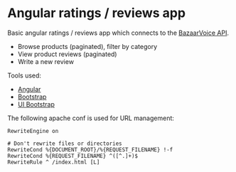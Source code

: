 # Angular ratings / reviews app

Basic angular ratings / reviews app which connects to the [BazaarVoice API](https://developer.bazaarvoice.com/docs/read).
* Browse products (paginated), filter by category
* View product reviews (paginated)
* Write a new review

Tools used:
* [Angular](https://angularjs.org/)
* [Bootstrap](http://getbootstrap.com/)
* [UI Bootstrap](http://angular-ui.github.io/bootstrap/)

The following apache conf is used for URL management:

```apacheconf
RewriteEngine on 

# Don't rewrite files or directories
RewriteCond %{DOCUMENT_ROOT}/%{REQUEST_FILENAME} !-f
RewriteCond %{REQUEST_FILENAME} ^([^.]+)$
RewriteRule ^ /index.html [L]
```
